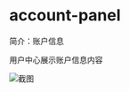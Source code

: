 # account-panel

简介：账户信息

用户中心展示账户信息内容

![截图](https://img.alicdn.com/tfs/TB1KsRfoqAoBKNjSZSyXXaHAVXa-2094-828.png)
